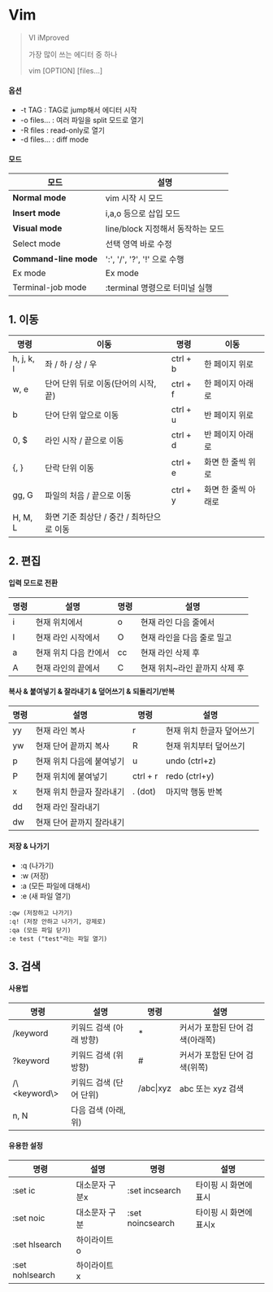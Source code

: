 ﻿# Vim

> VI iMproved
>
> 가장 많이 쓰는 에디터 중 하나
>
> vim [OPTION] [files...]

#### 옵션

- -t TAG : TAG로 jump해서 에디터 시작
- -o files... : 여러 파일을 split 모드로 열기
- -R files : read-only로 열기
- -d files... : diff mode

#### 모드

| 모드                  | 설명                              |
| --------------------- | --------------------------------- |
| **Normal mode**       | vim 시작 시 모드                  |
| **Insert mode**       | i,a,o 등으로 삽입 모드            |
| **Visual mode**       | line/block 지정해서 동작하는 모드 |
| Select mode           | 선택 영역 바로 수정               |
| **Command-line mode** | ':', '/', '?', '!' 으로 수행      |
| Ex mode               | Ex mode                           |
| Terminal-job mode     | :terminal 명령으로 터미널 실행    |



## 1. 이동

| 명령       | 이동                                      | 명령     | 이동                |
| ---------- | ----------------------------------------- | -------- | ------------------- |
| h, j, k, l | 좌 / 하 / 상 / 우                         | ctrl + b | 한 페이지 위로      |
| w, e       | 단어 단위 뒤로 이동(단어의 시작, 끝)      | ctrl + f | 한 페이지 아래로    |
| b          | 단어 단위 앞으로 이동                     | ctrl + u | 반 페이지 위로      |
| 0, $       | 라인 시작 / 끝으로 이동                   | ctrl + d | 반 페이지 아래로    |
| {, }       | 단락 단위 이동                            | ctrl + e | 화면 한 줄씩 위로   |
| gg, G      | 파일의 처음 / 끝으로 이동                 | ctrl + y | 화면 한 줄씩 아래로 |
| H, M, L    | 화면 기준 최상단 / 중간 / 최하단으로 이동 |          |                     |



## 2. 편집

#### 입력 모드로 전환


| 명령 | 설명                  | 명령 | 설명                          |
| ---- | --------------------- | ---- | ----------------------------- |
| i    | 현재 위치에서         | o    | 현재 라인 다음 줄에서         |
| I    | 현재 라인 시작에서    | O    | 현재 라인을 다음 줄로 밀고    |
| a    | 현재 위치 다음 칸에서 | cc   | 현재 라인 삭제 후             |
| A    | 현재 라인의 끝에서    | C    | 현재 위치~라인 끝까지 삭제 후 |



#### 복사 & 붙여넣기 & 잘라내기 & 덮어쓰기 & 되돌리기/반복


| 명령 | 설명                      | 명령     | 설명                      |
| ---- | ------------------------- | -------- | ------------------------- |
| yy   | 현재 라인 복사            | r        | 현재 위치 한글자 덮어쓰기 |
| yw   | 현재 단어 끝까지 복사     | R        | 현재 위치부터 덮어쓰기    |
| p    | 현재 위치 다음에 붙여넣기 | u        | undo (ctrl+z)             |
| P    | 현재 위치에 붙여넣기      | ctrl + r | redo (ctrl+y)             |
| x    | 현재 위치 한글자 잘라내기 | . (dot)  | 마지막 행동 반복          |
| dd   | 현재 라인 잘라내기        |          |                           |
| dw   | 현재 단어 끝까지 잘라내기 |          |                           |



#### 저장 & 나가기

- :q (나가기)
- :w (저장)
- :a (모든 파일에 대해서)
- :e (새 파일 열기)

```
:qw (저장하고 나가기)
:q! (저장 안하고 나가기, 강제로)
:qa (모든 파일 닫기)
:e test ("test"라는 파일 열기)
```



## 3. 검색

#### 사용법


| 명령           | 설명                    | 명령       | 설명                            |
| -------------- | ----------------------- | ---------- | ------------------------------- |
| /keyword       | 키워드 검색 (아래 방향) | *          | 커서가 포함된 단어 검색(아래쪽) |
| ?keyword       | 키워드 검색 (위 방향)   | #          | 커서가 포함된 단어 검색(위쪽)   |
| /\\<keyword\\> | 키워드 검색 (단어 단위) | /abc\\|xyz | abc 또는 xyz 검색               |
| n, N           | 다음 검색 (아래, 위)    |            |                                 |

#### 유용한 설정


| 명령            | 설명           | 명령             | 설명                   |
| --------------- | -------------- | ---------------- | ---------------------- |
| :set ic         | 대소문자 구분x | :set incsearch   | 타이핑 시 화면에 표시  |
| :set noic       | 대소문자 구분  | :set noincsearch | 타이핑 시 화면에 표시x |
| :set hlsearch   | 하이라이트 o   |                  |                        |
| :set nohlsearch | 하이라이트 x   |                  |                        |
